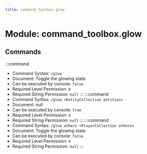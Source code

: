 ```yaml
---
title: command_toolbox.glow
---
```



# Module: command_toolbox.glow

## Commands
:::command
- Command Syntax: `/glow`
- Document: Toggle the glowing state.
- Can be executed by console: `false`
- Required Level Permission: `0`
- Required String Permission: `null`
:::
:::command
- Command Syntax: `/glow <EntityCollection entities>`
- Document: null
- Can be executed by console: `true`
- Required Level Permission: `4`
- Required String Permission: `null`
:::
:::command
- Command Syntax: `/glow others <PlayerCollection others>`
- Document: Toggle the glowing state.
- Can be executed by console: `false`
- Required Level Permission: `4`
- Required String Permission: `null`
:::
